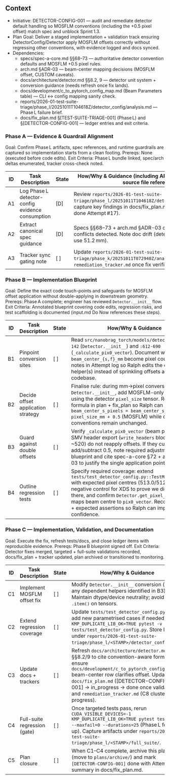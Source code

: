 ## Context
- Initiative: DETECTOR-CONFIG-001 — audit and remediate detector default handling so MOSFLM conventions (including the +0.5 pixel offset) match spec and unblock Sprint 1.3.
- Plan Goal: Deliver a staged implementation + validation track ensuring DetectorConfig/Detector apply MOSFLM offsets correctly without regressing other conventions, with evidence logged and docs synced.
- Dependencies:
  - specs/spec-a-core.md §§68–73 — authoritative detector convention defaults and MOSFLM +0.5 pixel rules.
  - arch.md §ADR-03 — beam-center mapping decisions (MOSFLM offset, CUSTOM caveats).
  - docs/architecture/detector.md §§8.2, 9 — detector unit system + conversion guidance (needs refresh once fix lands).
  - docs/development/c_to_pytorch_config_map.md (Beam Parameters table) — CLI ↔ config mapping sanity check.
  - reports/2026-01-test-suite-triage/phase_l/20251011T104618Z/detector_config/analysis.md — Phase L failure brief.
  - docs/fix_plan.md §[TEST-SUITE-TRIAGE-001] (Phase L) and §[DETECTOR-CONFIG-001] — ledger entries and exit criteria.

### Phase A — Evidence & Guardrail Alignment
Goal: Confirm Phase L artifacts, spec references, and runtime guardrails are captured so implementation starts from a clean footing.
Prereqs: None (executed before code edits).
Exit Criteria: Phase L bundle linked, spec/arch deltas enumerated, tracker cross-check noted.

| ID | Task Description | State | How/Why & Guidance (including API / document / artifact / source file references) |
| --- | --- | --- | --- |
| A1 | Log Phase L detector-config evidence consumption | [D] | Review `reports/2026-01-test-suite-triage/phase_l/20251011T104618Z/detector_config/analysis.md`; capture key findings in docs/fix_plan.md Attempts log (already done Attempt #17). |
| A2 | Extract canonical spec guidance | [D] | Specs §§68–73 + arch.md §ADR-03 quoted in analysis.md; no conflicts detected. Note doc drift (detector.md examples still use 51.2 mm). |
| A3 | Tracker sync gating note | [ ] | Update `reports/2026-01-test-suite-triage/phase_k/20251011T072940Z/analysis/summary.md` and `remediation_tracker.md` once fix verified (tie-in with Phase C3). |

### Phase B — Implementation Blueprint
Goal: Define the exact code touch-points and safeguards for MOSFLM offset application without double-applying in downstream geometry.
Prereqs: Phase A complete; engineer has reviewed `Detector.__init__` flow.
Exit Criteria: Annotated blueprint covering code edits, regression risks, and test scaffolding is documented (input.md Do Now references these steps).

| ID | Task Description | State | How/Why & Guidance |
| --- | --- | --- | --- |
| B1 | Pinpoint conversion sites | [ ] | Read `src/nanobrag_torch/models/detector.py:78-142` (`Detector.__init__`) and `:612-690` (`_calculate_pix0_vector`). Document where `beam_center_{s,f}_mm` become pixel counts; capture notes in Attempt log so Ralph edits the exact helper(s) instead of sprinkling offsets across the codebase. |
| B2 | Decide offset application strategy | [ ] | Finalise rule: during mm→pixel conversion inside `Detector.__init__`, add MOSFLM-only `+0.5` offsets using the detector `pixel_size` tensor. Record the formula in plan + fix_plan so Ralph can implement as `beam_center_s_pixels = beam_center_s_mm / pixel_size_mm + 0.5` (MOSFLM) while other conventions remain unchanged. |
| B3 | Guard against double offsets | [ ] | Verify `_calculate_pix0_vector` (beam pivot path) and SMV header export (`write_headers` block around line ~520) do not reapply offsets. If they currently add/subtract 0.5, note required adjustments in the blueprint and cite spec-a-core §72 + arch.md ADR-03 to justify the single application point. |
| B4 | Outline regression tests | [ ] | Specify required coverage: extend `tests/test_detector_config.py::TestMosflmDefaults` with expected pixel centres (513.0/512.5 etc.), add negative control for XDS to prove we did **not** offset there, and confirm `Detector.get_pixel_coords()` still maps beam centre to `pix0_vector`. Record selectors + expected assertions so Ralph can implement with confidence. |

### Phase C — Implementation, Validation, and Documentation
Goal: Execute the fix, refresh tests/docs, and close ledger items with reproducible evidence.
Prereqs: Phase B blueprint signed off.
Exit Criteria: Detector fixes merged, targeted + full-suite validations recorded, docs/fix_plan + tracker updated, plan archived or transitioned to monitoring.

| ID | Task Description | State | How/Why & Guidance |
| --- | --- | --- | --- |
| C1 | Implement MOSFLM offset fix | [ ] | Modify `Detector.__init__` conversion (and any dependent helpers identified in B3). Maintain dtype/device neutrality; avoid `.item()` on tensors. |
| C2 | Extend regression coverage | [ ] | Update `tests/test_detector_config.py` (and add new parametrised cases if needed). Run `KMP_DUPLICATE_LIB_OK=TRUE pytest -v tests/test_detector_config.py`. Store logs under `reports/2026-01-test-suite-triage/phase_l/<STAMP>/detector_config/`. |
| C3 | Update docs + trackers | [ ] | Refresh `docs/architecture/detector.md` §§8.2/9 to cite convention-aware formula; ensure `docs/development/c_to_pytorch_config_map.md` beam-center row clarifies offset. Update `docs/fix_plan.md` ([DETECTOR-CONFIG-001] → in_progress → done once validated) and `remediation_tracker.md` (C8 cluster progress). |
| C4 | Full-suite regression (gate) | [ ] | Once targeted tests pass, rerun `CUDA_VISIBLE_DEVICES=-1 KMP_DUPLICATE_LIB_OK=TRUE pytest tests/ -v --maxfail=0 --durations=25` (Phase L follow-up). Capture artifacts under `reports/2026-01-test-suite-triage/phase_l/<STAMP>/full_suite/`. |
| C5 | Plan closure | [ ] | When C1–C4 complete, archive this plan (move to `plans/archive/`) and mark `[DETECTOR-CONFIG-001]` done with Attempt summary in docs/fix_plan.md.
